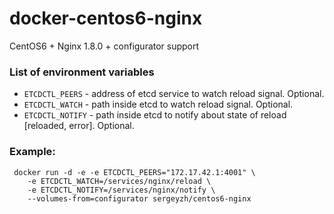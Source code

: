 docker-centos6-nginx
====================

CentOS6 + Nginx 1.8.0 + configurator support


### List of environment variables

* `ETCDCTL_PEERS` - address of etcd service to watch reload signal. Optional.
* `ETCDCTL_WATCH` - path inside etcd to watch reload signal. Optional.
* `ETCDCTL_NOTIFY` - path inside etcd to notify about state of reload [reloaded, error]. Optional.

### Example:

```
 docker run -d -e -e ETCDCTL_PEERS="172.17.42.1:4001" \
	-e ETCDCTL_WATCH=/services/nginx/reload \
	-e ETCDCTL_NOTIFY=/services/nginx/notify \
	--volumes-from=configurator sergeyzh/centos6-nginx
```
